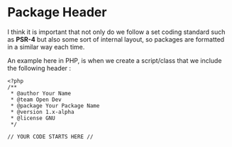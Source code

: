 # Package Header

I think it is important that not only do we follow a set coding standard such as **PSR-4** but also some sort of 
internal layout, so packages are formatted in a similar way each time.

An example here in PHP, is when we create a script/class that we include the following header :

    <?php
    /**
     * @author Your Name
     * @team Open Dev
     * @package Your Package Name
     * @version 1.x-alpha
     * @license GNU
     */
     
    // YOUR CODE STARTS HERE //
    
